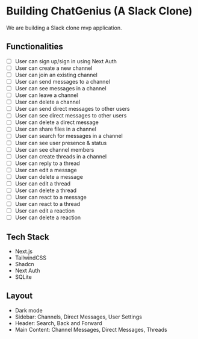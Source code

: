 # Building ChatGenius (A Slack Clone)

We are building a Slack clone mvp application.

## Functionalities

- [ ] User can sign up/sign in using Next Auth
- [ ] User can create a new channel
- [ ] User can join an existing channel
- [ ] User can send messages to a channel
- [ ] User can see messages in a channel
- [ ] User can leave a channel
- [ ] User can delete a channel
- [ ] User can send direct messages to other users
- [ ] User can see direct messages to other users
- [ ] User can delete a direct message
- [ ] User can share files in a channel
- [ ] User can search for messages in a channel
- [ ] User can see user presence & status
- [ ] User can see channel members
- [ ] User can create threads in a channel
- [ ] User can reply to a thread
- [ ] User can edit a message
- [ ] User can delete a message
- [ ] User can edit a thread
- [ ] User can delete a thread
- [ ] User can react to a message
- [ ] User can react to a thread
- [ ] User can edit a reaction
- [ ] User can delete a reaction

## Tech Stack

- Next.js
- TailwindCSS
- Shadcn
- Next Auth
- SQLite

## Layout

- Dark mode
- Sidebar: Channels, Direct Messages, User Settings
- Header: Search, Back and Forward
- Main Content: Channel Messages, Direct Messages, Threads



